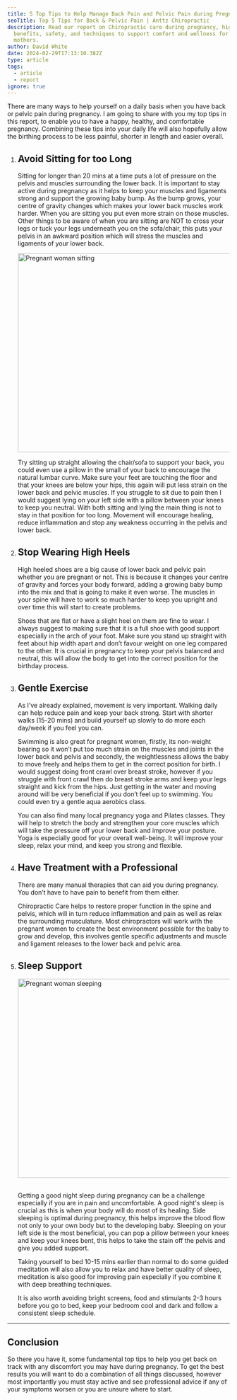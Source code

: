 ```yaml
---
title: 5 Top Tips to Help Manage Back Pain and Pelvic Pain during Pregnancy
seoTitle: Top 5 Tips for Back & Pelvic Pain | Anttz Chiropractic
description: Read our report on Chiropractic care during pregnancy, highlighting
  benefits, safety, and techniques to support comfort and wellness for expectant
  mothers.
author: David White
date: 2024-02-29T17:13:10.382Z
type: article
tags:
  - article
  - report
ignore: true
---
```

There are many ways to help yourself on a daily basis when you have back or pelvic pain during pregnancy. I am going to share with you my top tips in this report, to enable you to have a happy, healthy, and comfortable pregnancy. Combining these tips into your daily life will also hopefully allow the birthing process to be less painful, shorter in length and easier overall.

1. ## Avoid Sitting for too Long

   Sitting for longer than 20 mins at a time puts a lot of pressure on the pelvis and muscles surrounding the lower back. It is important to stay active during pregnancy as it helps to keep your muscles and ligaments strong and support the growing baby bump. As the bump grows, your centre of gravity changes which makes your lower back muscles work harder. When you are sitting you put even more strain on those muscles. Other things to be aware of when you are sitting are NOT to cross your legs or tuck your legs underneath you on the sofa/chair, this puts your pelvis in an awkward position which will stress the muscles and ligaments of your lower back.

   <img src="/_includes/static/img/pregnancy-report.webp" alt="Pregnant woman sitting" title="Pregnant woman sitting" class="Right" width="600px" height="450px" loading="lazy"/>

   Try sitting up straight allowing the chair/sofa to support your back, you could even use a pillow in the small of your back to encourage the natural lumbar curve. Make sure your feet are touching the floor and that your knees are below your hips, this again will put less strain on the lower back and pelvic muscles. If you struggle to sit due to pain then I would suggest lying on your left side with a pillow between your knees to keep you neutral. With both sitting and lying the main thing is not to stay in that position for too long. Movement will encourage healing, reduce inflammation and stop any weakness occurring in the pelvis and lower back.
2. ## Stop Wearing High Heels

   High heeled shoes are a big cause of lower back and pelvic pain whether you are pregnant or not. This is because it changes your centre of gravity and forces your body forward, adding a growing baby bump into the mix and that is going to make it even worse. The muscles in your spine will have to work so much harder to keep you upright and over time this will start to create problems.

   Shoes that are flat or have a slight heel on them are fine to wear. I always suggest to making sure that it is a full shoe with good support especially in the arch of your foot. Make sure you stand up straight with feet about hip width apart and don’t favour weight on one leg compared to the other. It is crucial in pregnancy to keep your pelvis balanced and neutral, this will allow the body to get into the correct 
   position for the birthday process.
3. ## Gentle Exercise

   As I’ve already explained, movement is very important. Walking daily can help reduce pain and keep your back strong. Start with shorter walks (15-20 mins) and build yourself up slowly to do more each day/week if you feel you can.

   Swimming is also great for pregnant women, firstly, its non-weight bearing so it won’t put too much strain on the muscles and joints in the lower back and pelvis and secondly, the weightlessness allows the baby to move freely and helps them to get in the correct position for birth. I would suggest doing front crawl over breast stroke, however if you struggle with front crawl then do breast stroke arms and keep your legs straight and kick from the hips. Just getting in the water and moving around will be very beneficial if you don’t feel up to swimming. You could even try a gentle aqua aerobics class.

   You can also find many local pregnancy yoga and Pilates classes. They will help to stretch the body and strengthen your core muscles which will take the pressure off your lower back and improve your posture. Yoga is especially good for your overall well-being. It will improve your sleep, relax your mind, and keep you strong and flexible.
4. ## Have Treatment with a Professional

   There are many manual therapies that can aid you during pregnancy. You don’t have to have pain to benefit from them either.

   Chiropractic Care helps to restore proper function in the spine and pelvis, which will in turn reduce inflammation and pain as well as relax the surrounding musculature. Most chiropractors will work with the pregnant women to create the best environment possible for the baby to grow and develop, this involves gentle specific adjustments and muscle and ligament releases to the lower back and pelvic area.
5. ## Sleep Support

   <img src="/_includes/static/img/pregnant-sleep-support.webp" alt="Pregnant woman sleeping" title="Pregnant woman sleeping" class="Left" width="600px" height="450px" loading="lazy"/>

   \
   Getting a good night sleep during pregnancy can be a challenge especially if you are in pain and uncomfortable. A good night's sleep is crucial as this is when your body will do most of its healing. Side sleeping is optimal during pregnancy, this helps improve the blood flow not only to your own body but to the developing baby. Sleeping on your left side is the most beneficial, you can pop a pillow between your
   knees and keep your knees bent, this helps to take the stain off the pelvis and give you added support.

   Taking yourself to bed 10-15 mins earlier than normal to do some guided meditation will also allow you to relax and have better quality of sleep, meditation is also good for improving pain especially if you combine it with deep breathing techniques.

   It is also worth avoiding bright screens, food and stimulants 2-3 hours before you go to bed, keep your bedroom cool and dark and follow a consistent sleep schedule.

---

## Conclusion

So there you have it, some fundamental top tips to help you get back on track with any discomfort you may have during pregnancy. To get the best results you will want to do a combination of all things discussed, however most importantly you must stay active and see professional advice if any of your symptoms worsen or you are unsure where to start.
